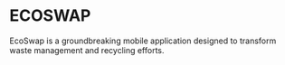 # ECOSWAP
EcoSwap is a groundbreaking mobile application designed to transform waste management and recycling efforts. 
